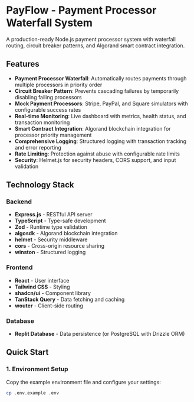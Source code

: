 # PayFlow - Payment Processor Waterfall System

A production-ready Node.js payment processor system with waterfall routing, circuit breaker patterns, and Algorand smart contract integration.

## Features

- **Payment Processor Waterfall**: Automatically routes payments through multiple processors in priority order
- **Circuit Breaker Pattern**: Prevents cascading failures by temporarily disabling failing processors
- **Mock Payment Processors**: Stripe, PayPal, and Square simulators with configurable success rates
- **Real-time Monitoring**: Live dashboard with metrics, health status, and transaction monitoring
- **Smart Contract Integration**: Algorand blockchain integration for processor priority management
- **Comprehensive Logging**: Structured logging with transaction tracking and error reporting
- **Rate Limiting**: Protection against abuse with configurable rate limits
- **Security**: Helmet.js for security headers, CORS support, and input validation

## Technology Stack

### Backend
- **Express.js** - RESTful API server
- **TypeScript** - Type-safe development
- **Zod** - Runtime type validation
- **algosdk** - Algorand blockchain integration
- **helmet** - Security middleware
- **cors** - Cross-origin resource sharing
- **winston** - Structured logging

### Frontend
- **React** - User interface
- **Tailwind CSS** - Styling
- **shadcn/ui** - Component library
- **TanStack Query** - Data fetching and caching
- **wouter** - Client-side routing

### Database
- **Replit Database** - Data persistence (or PostgreSQL with Drizzle ORM)

## Quick Start

### 1. Environment Setup

Copy the example environment file and configure your settings:

```bash
cp .env.example .env
